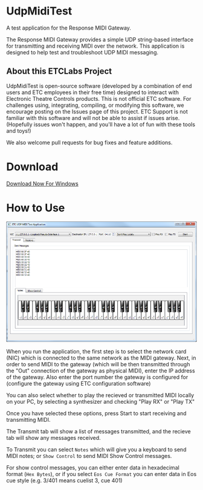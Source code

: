 # UdpMidiTest
A test application for the Response MIDI Gateway.

The Response MIDI Gateway provides a simple UDP string-based interface for transmitting and receiving MIDI over the network. This application is designed to help test and troubleshoot UDP MIDI messaging.

## About this ETCLabs Project
UdpMidiTest is open-source software (developed by a combination of end users and ETC employees in their free time) designed to interact with Electronic Theatre Controls products. This is not official ETC software. For challenges using, integrating, compiling, or modifying this software, we encourage posting on the Issues page of this project. ETC Support is not familiar with this software and will not be able to assist if issues arise. (Hopefully issues won't happen, and you'll have a lot of fun with these tools and toys!)

We also welcome pull requests for bug fixes and feature additions.

# Download
[Download Now For Windows](https://github.com/ETCLabs/UDPMidiTest/releases)

# How to Use

![screenshot](https://raw.githubusercontent.com/ETCLabs/UDPMidiTest/master/doc/screenshot_main.png)

When you run the application, the first step is to select the network card (NIC) which is connected to the same network as the MIDI gateway.
Next, in order to send MIDI to the gateway (which will be then transmitted through the "Out" connection of the gateway as physical MIDI), enter the IP address of the gateway.
Also enter the port number the gateway is configured for (configure the gateway using ETC configuration software)

You can also select whether to play the recieved or transmitted MIDI locally on your PC, by selecting a synthesizer and checking "Play RX" or "Play TX"

Once you have selected these options, press Start to start receiving and transmitting MIDI.

The Transmit tab will show a list of messages transmitted, and the recieve tab will show any messages received.

To Transmit you can select `Notes` which will give you a keyboard to send MIDI notes; or `Show Control` to send MIDI Show Control messages.

For show control messages, you can either enter data in hexadecimal format (`Hex Bytes`), or if you select `Eos Cue Format` you can enter data in Eos cue style (e.g. 3/401 means cuelist 3, cue 401)
